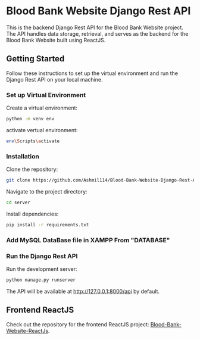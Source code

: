 # Blood Bank Website Django Rest API

This is the backend Django Rest API for the Blood Bank Website project. The API handles data storage, retrieval, and serves as the backend for the Blood Bank Website built using ReactJS.

## Getting Started

Follow these instructions to set up the virtual environment and run the Django Rest API on your local machine.

### Set up Virtual Environment

Create a virtual environment:

```bash
python -m venv env
```

activate vertual environment:
```bash
env\Scripts\activate
```
### Installation
Clone the repository:
```bash
git clone https://github.com/Ashmil114/Blood-Bank-Website-Django-Rest-API
```
Navigate to the project directory:
```bash
cd server
```
Install dependencies:

```bash
pip install -r requirements.txt
```
### Add MySQL DataBase file in XAMPP From "DATABASE" 


### Run the Django Rest API
Run the development server:
```bash
python manage.py runserver
```

The API will be available at http://127.0.0.1:8000/api by default.

## Frontend ReactJS

Check out the repository for the frontend ReactJS project: [Blood-Bank-Website-ReactJs](https://github.com/Ashmil114/Blood-Bank-Website-ReactJs).
